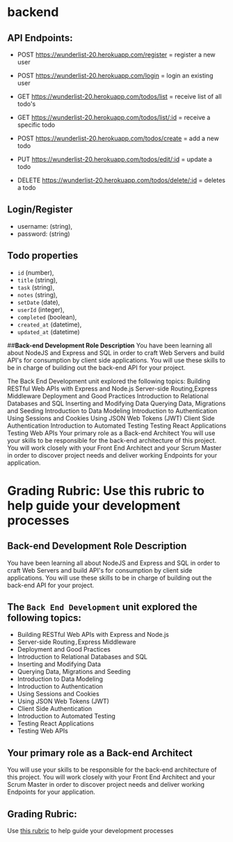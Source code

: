 # backend

## API Endpoints:
- POST https://wunderlist-20.herokuapp.com/register = register a new user
- POST https://wunderlist-20.herokuapp.com/login = login an existing user

- GET https://wunderlist-20.herokuapp.com/todos/list = receive list of all todo's
- GET https://wunderlist-20.herokuapp.com/todos/list/:id = receive a specific todo
- POST https://wunderlist-20.herokuapp.com/todos/create = add a new todo
- PUT https://wunderlist-20.herokuapp.com/todos/edit/:id = update a todo
- DELETE https://wunderlist-20.herokuapp.com/todos/delete/:id = deletes a todo

## Login/Register
- username: (string),
- password: (string)

## Todo properties
- `id` (number),
- `title` (string),
- `task` (string),
- `notes` (string),
- `setDate` (date),
- `userId` (integer),
- `completed` (boolean),
- `created_at` (datetime),
- `updated_at` (datetime)




##**Back-end Development Role Description**
You have been learning all about NodeJS and Express and SQL in order to craft Web Servers and build API's for consumption by client side applications. You will use these skills to be in charge of building out the back-end API for your project.

The Back End Development unit explored the following topics:
Building RESTful Web APIs with Express and Node.js
Server-side Routing,Express Middleware
Deployment and Good Practices
Introduction to Relational Databases and SQL
Inserting and Modifying Data
Querying Data, Migrations and Seeding
Introduction to Data Modeling
Introduction to Authentication
Using Sessions and Cookies
Using JSON Web Tokens (JWT)
Client Side Authentication
Introduction to Automated Testing
Testing React Applications
Testing Web APIs
Your primary role as a Back-end Architect
You will use your skills to be responsible for the back-end architecture of this project. You will work closely with your Front End Architect and your Scrum Master in order to discover project needs and deliver working Endpoints for your application.

Grading Rubric:
Use this rubric to help guide your development processes
=======
## **Back-end Development Role Description**

You have been learning all about NodeJS and Express and SQL in order to craft Web Servers and build API's for consumption by client side applications. You will use these skills to be in charge of building out the back-end API for your project.

## **The `Back End Development` unit explored the following topics:**

- Building RESTful Web APIs with Express and Node.js
- Server-side Routing`,`Express Middleware
- Deployment and Good Practices
- Introduction to Relational Databases and SQL
- Inserting and Modifying Data
- Querying Data, Migrations and Seeding
- Introduction to Data Modeling
- Introduction to Authentication
- Using Sessions and Cookies
- Using JSON Web Tokens (JWT)
- Client Side Authentication
- Introduction to Automated Testing
- Testing React Applications
- Testing Web APIs

## **Your primary role as a Back-end Architect**

You will use your skills to be responsible for the back-end architecture of this project. You will work closely with your Front End Architect and your Scrum Master in order to discover project needs and deliver working Endpoints for your application.

## Grading Rubric:

Use [this rubric](https://docs.google.com/spreadsheets/d/1sFgvt8HtqNCw32YC8Wvrgrdb61oEWPTsBUrvOL3rAGQ/edit#gid=0) to help guide your development processes
